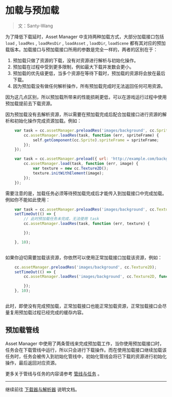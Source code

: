 # 加载与预加载

> 文：Santy-Wang

为了降低下载延时，Asset Manager 中支持两种加载方式，大部分加载接口包括 `load` , `loadRes` , `loadResDir` , `loadAsset` , `loadDir`, `loadScene` 都有其对应的预加载版本。加载接口与预加载接口所用的参数是完全一样的，两者的区别在于：

1. 预加载只做了资源的下载，没有对资源进行解析与初始化操作。
2. 预加载在过程中受到更多限制，例如最大下载并发数会更小。
3. 预加载的优先级更低，当多个资源在等待下载时，预加载的资源将会放在最后下载。
4. 因为预加载没有做任何解析操作，所有预加载完成时无法返回任何可用资源。

因为这几点区别，所以预加载所带来的性能损耗更低，可以在游戏运行过程中使用预加载提前去下载资源。

因为预加载没有去解析资源，所以需要在预加载完成后配合加载接口进行资源的解析和初始化操作完成资源加载。例如：

```js
    var task = cc.assetManager.preloadRes('images/background', cc.SpriteFrame, function (err) {
        cc.assetManager.loadRes(task, function (err, spriteFrame) {
            self.getComponent(cc.Sprite).spriteFrame = spriteFrame;
        });
    });

    var task = cc.assetManager.preload({ url: 'http://example.com/background.jpg' }, function (err) {
        cc.assetManager.load(task, function (err, image) {
            var texture = new cc.Texture2D();
            texture.initWithElement(image);
        });
    });
```

需要注意的是，加载任务必须等待预加载完成后才能传入到加载接口中完成加载。例如你不能如此使用：

```js
    var task = cc.assetManager.preloadRes('images/background', cc.Texture2D);
    setTimeOut(() => {
        // 此时预加载任务未完成，无法使用 task
        cc.assetManager.loadRes(task, function (err, texture) {

        });

    }, 10);
    
```

如果你迫切需要加载该资源，你依然可以使用正常加载接口加载该资源，例如：

```js
    cc.assetManager.preloadRes('images/background', cc.Texture2D);
    setTimeOut(() => {
        cc.assetManager.loadRes('images/background', cc.Texture2D, function (err, texture) {

        });
    }, 10);
    
```

此时，即使没有完成预加载，正常加载接口也能正常加载资源，正常加载接口会尽量复用预加载过程已经完成的缓存内容。

## 预加载管线

Asset Manager 中使用了两条管线来完成预加载工作，当你使用预加载接口时，任务会在下载管线中运行，所以只会进行下载操作。而在使用加载接口继续加载该任务时，任务会被传入到初始化管线中，初始化管线会将已下载的资源进行初始化操作，最后返回对应资源。

更多关于管线与任务的内容请参考 [管线与任务](pipeline-task.md) 。

---

继续前往 [下载器与解析器](downloader-parser.md) 说明文档。